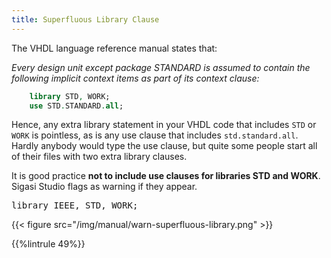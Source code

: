 ```yaml
---
title: Superfluous Library Clause
---
```


The VHDL language reference manual states that:

*Every design unit except package STANDARD is assumed to contain the following implicit context items as part of its context clause:*

```vhdl
    library STD, WORK;
    use STD.STANDARD.all;
```

Hence, any extra library statement in your VHDL code that includes
`STD` or `WORK` is pointless, as is any use clause that includes
`std.standard.all`. Hardly anybody would type the use clause, but
quite some people start all of their files with two extra library
clauses.

It is good practice **not to include use clauses for libraries STD and WORK**. Sigasi Studio flags as warning if they appear.

<pre>library IEEE<span class="warning">, STD, WORK</span>;</pre>

{{< figure src="/img/manual/warn-superfluous-library.png" >}}

{{%lintrule 49%}}

